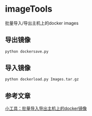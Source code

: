 # imageTools

批量导入/导出主机上的docker images

## 导出镜像

```python
python dockersave.py
```

## 导入镜像

```python
python dockerload.py Images.tar.gz
```

## 参考文章

[小工具：批量导入导出主机上的docker镜像](http://www.cnblogs.com/ksir16/p/8865525.html)
